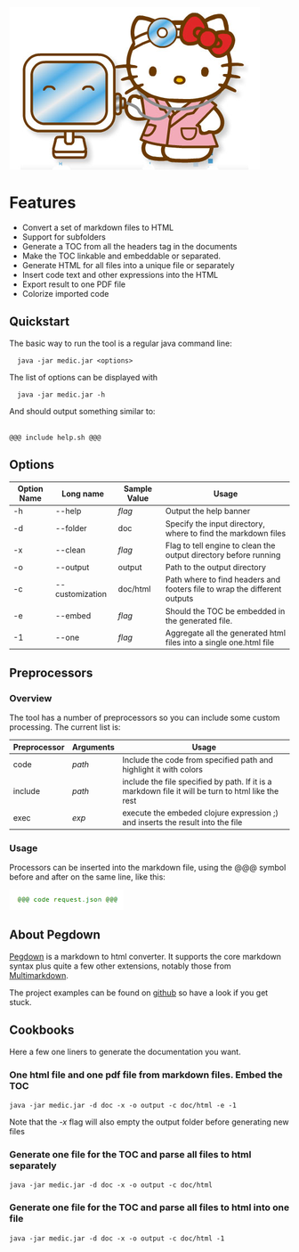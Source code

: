 
![medic](../doc/medic.jpg)

# Features

* Convert a set of markdown files to HTML
* Support for subfolders 
* Generate a TOC from all the headers tag in the documents
* Make the TOC linkable and embeddable or separated. 
* Generate HTML for all files into a unique file or separately
* Insert code text and other expressions into the HTML
* Export result to one PDF file
* Colorize imported code

## Quickstart 

The basic way to run the tool is a regular java command line:

      java -jar medic.jar <options>
      
The list of options can be displayed with

      java -jar medic.jar -h
      
And should output something similar to:

<pre><code>
@@@ include help.sh @@@
</pre></code>

## Options

| Option Name | Long name | Sample Value | Usage |
| --- | --- | --- | --- | 
| -h | --help | _flag_ | Output the help banner | 
| -d | --folder | doc | Specify the input directory, where to find the markdown files | 
| -x | --clean | _flag_ | Flag to tell engine to clean the output directory before running | 
| -o | --output | output | Path to the output directory | 
| -c | --customization | doc/html | Path where to find headers and footers file to wrap the different outputs | 
| -e | --embed | _flag_ | Should the TOC be embedded in the generated file. 
| -1 | --one | _flag_ | Aggregate all the generated html files into a single one.html file | 

## Preprocessors

### Overview

The tool has a number of preprocessors so you can include some custom processing. The current list is:

| Preprocessor | Arguments | Usage |
| --- | --- | --- | 
| code | _path_ | Include the code from specified path and highlight it with colors | 
| include | _path_ | include the file specified by path. If it is a markdown file it will be turn to html like the rest | 
| exec | _exp_ | execute the embeded clojure expression ;) and inserts the result into the file | 

### Usage 

Processors can be inserted into the markdown file, using the @@@ symbol before and after on the same line, like this:
    
![code](../doc/mark.png)

## About Pegdown

[Pegdown](https://github.com/sirthias/pegdown) is a markdown to html converter. It supports the core markdown syntax plus quite a few other extensions, notably those from [Multimarkdown](http://fletcherpenney.net/multimarkdown/).

The project examples can be found on [github](https://github.com/sirthias/pegdown/tree/master/src/test/resources) so have a look if you get stuck. 

## Cookbooks

Here a few one liners to generate the documentation you want. 

### One html file and one pdf file from markdown files. Embed the TOC

    java -jar medic.jar -d doc -x -o output -c doc/html -e -1
    
Note that the _-x_ flag will also empty the output folder before generating new files

### Generate one file for the TOC and parse all files to html separately

    java -jar medic.jar -d doc -x -o output -c doc/html
    
### Generate one file for the TOC and parse all files to html into one file

    java -jar medic.jar -d doc -x -o output -c doc/html -1
    